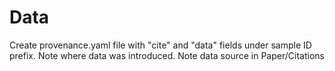 # Data

Create provenance.yaml file with "cite" and "data" fields under sample ID prefix.
Note where data was introduced.
Note data source in Paper/Citations

